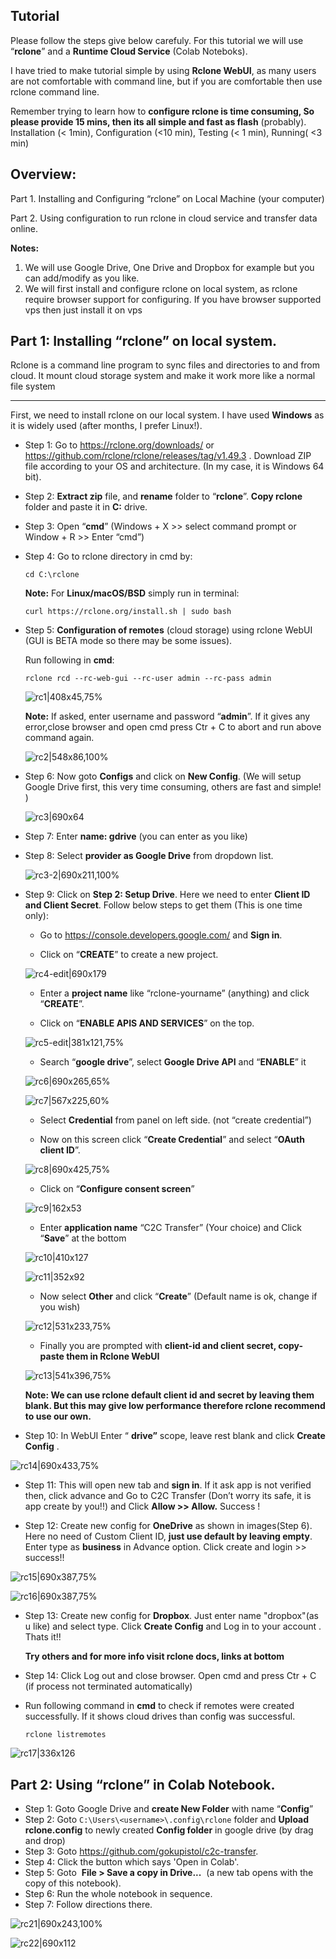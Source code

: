 <H2> Tutorial </H2>

Please follow the steps give below carefuly. For this tutorial we will use “**rclone**” and a **Runtime Cloud Service** (Colab Noteboks).

I have tried to make tutorial simple by using **Rclone WebUI**, as many users are not comfortable with command line, but if you are comfortable then use rclone command line.  

Remember trying to learn how to **configure rclone is time consuming, So please provide 15 mins, then its all simple and fast as flash** (probably). Installation (< 1min), Configuration (<10 min), Testing (< 1 min), Running( <3 min)

<h2>Overview:</h2> 
Part 1. Installing and Configuring “rclone” on Local Machine (your computer) 

Part 2. Using configuration to run rclone in cloud service and transfer data online.

**Notes:**
1. We will use Google Drive, One Drive and Dropbox for example but you can add/modify as you like.
2. We will first install and configure rclone on local system, as rclone require browser support for configuring. If you have browser supported vps then just install it on vps 

<h2>Part 1: Installing “rclone” on local system.</h2>
Rclone is a command line program to sync files and directories to and from cloud. It mount cloud storage system and make it work more like a normal file system
<hr>

First, we need to install rclone on our local system. I have used **Windows** as it is widely used (after months, I prefer Linux!).

* Step 1: Go to https://rclone.org/downloads/ or https://github.com/rclone/rclone/releases/tag/v1.49.3 .
Download ZIP file according to your OS and architecture. (In my case, it is Windows 64 bit). 
* Step 2: **Extract zip** file, and **rename** folder to “**rclone**”. 
 	  **Copy rclone** folder and paste it in **C:** drive.
* Step 3: Open “**cmd**” (Windows + X >> select command prompt or Window + R >> Enter “cmd”) 
* Step 4: Go to rclone directory in cmd by:

	`cd C:\rclone`

  **Note:** For **Linux/macOS/BSD** simply run in terminal:
 
	`curl https://rclone.org/install.sh | sudo bash`

 * Step 5: **Configuration of remotes** (cloud storage) using rclone WebUI (GUI is BETA mode so there may be some issues).
 
 	Run following in **cmd**:
 
   	`rclone rcd --rc-web-gui --rc-user admin --rc-pass admin`
	
      ![rc1|408x45,75%](/Images/rc1.png)
      
    **Note:** If asked, enter username and password “**admin**”. If it gives any error,close browser and open cmd press Ctr + C to abort and run above command again.

	![rc2|548x86,100%](/Images/rc2.png) 
          

 * Step 6: Now goto **Configs** and click on **New Config**. (We will setup Google Drive first, this very time consuming, others are fast and simple! )
 
	![rc3|690x64](/Images/rc3.png)

* Step 7: Enter **name: gdrive** (you can enter as you like)

* Step 8: Select **provider as Google Drive** from dropdown list.  

	![rc3-2|690x211,100%](/Images/rc3-2.png) 

* Step 9: Click on **Step 2: Setup Drive**. Here we need to enter **Client ID and Client Secret**. Follow below steps to get them (This is one time only):

   * Go to https://console.developers.google.com/ and **Sign in**.
   
   * Click on “**CREATE**” to create a new project. 
   
    ![rc4-edit|690x179](/Images/rc4-edit.png)
    
   * Enter a **project name** like “rclone-yourname” (anything) and click “**CREATE**”.
   
   * Click on “**ENABLE APIS AND SERVICES**” on the top.
   
    ![rc5-edit|381x121,75%](/Images/rc5-edit.png)
    
   * Search “**google drive**”, select **Google Drive API** and “**ENABLE**” it
   
    ![rc6|690x265,65%](/Images/rc6.png)
    
    ![rc7|567x225,60%](/Images/rc7.png)
    
   * Select **Credential** from panel on left side. (not “create credential”)
   
   * Now on this screen click “**Create Credential**” and select “**OAuth client ID**”.
   
    ![rc8|690x425,75%](/Images/rc8.png)
    
   * Click on “**Configure consent screen**”
   
    ![rc9|162x53](/Images/rc9.png)
    
   * Enter **application name** “C2C Transfer” (Your choice) and Click “**Save**” at the bottom
   
    ![rc10|410x127](/Images/rc10.png)
    
    ![rc11|352x92](/Images/rc11.png)
    
   * Now select **Other** and click “**Create**” (Default name is ok, change if you wish)
   
    ![rc12|531x233,75%](/Images/rc12.png)
    
   * Finally you are prompted with **client-id and client secret, copy-paste them in Rclone WebUI**
   
    ![rc13|541x396,75%](/Images/rc13.png) 

   
   **Note: We can use rclone default client id and secret by leaving them blank. But this may give low performance therefore rclone recommend to use our own.**
  
* Step 10: In WebUI Enter “ **drive”** scope, leave rest blank and click  **Create Config** .

![rc14|690x433,75%](/Images/rc14.png)

* Step 11: This will open new tab and **sign in**. If it ask app is not verified then, click advance and Go to C2C Transfer (Don’t worry its safe, it is app create by you!!) and Click **Allow >> Allow.** Success !

* Step 12: Create  new config for **OneDrive** as shown in images(Step 6). Here no need of Custom Client ID, **just use default by leaving empty**. Enter type as **business** in Advance option. Click create and login >> success!!

![rc15|690x387,75%](/Images/rc15.png)

![rc16|690x387,75%](/Images/rc16.png)  

* Step 13: Create  new config for **Dropbox**. Just enter name "dropbox"(as u like) and select type. Click **Create Config** and Log in to your account . Thats it!!

  **Try others and for more info visit rclone docs, links at bottom**
* Step 14: Click Log out and close browser. 
Open cmd and press Ctr + C (if process not terminated automatically) 
* Run following command in **cmd** to check if remotes were created successfully. If it shows cloud drives than config was successful.
  
  `rclone listremotes`
  
![rc17|336x126](/Images/rc17.png) 


<h2>Part 2: Using “rclone” in Colab Notebook.</h2>

* Step 1: Goto Google Drive and **create New Folder** with name “**Config**”
* Step 2: Goto `C:\Users\<username>\.config\rclone` folder and **Upload rclone.config** to newly created **Config folder** in google drive (by drag and drop)
* Step 3: Goto https://github.com/gokupistol/c2c-transfer.
* Step 4: Click the button which says 'Open in Colab'.
* Step 5: Goto  **File > Save a copy in Drive...**  (a new tab opens with the copy of this notebook).
* Step 6: Run the whole notebook in sequence.
* Step 7: Follow directions there.

![rc21|690x243,100%](/Images/rc21.png)

![rc22|690x112](/Images/rc22.png) 

